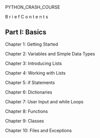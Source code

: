 PYTHON_CRASH_COURSE

B r i e f C o n t e n t s

Part I: Basics
--------------

Chapter 1: Getting Started

Chapter 2: Variables and Simple Data Types

Chapter 3: Introducing Lists

Chapter 4: Working with Lists

Chapter 5: if Statements

Chapter 6: Dictionaries

Chapter 7: User Input and while Loops

Chapter 8: Functions

Chapter 9: Classes

Chapter 10: Files and Exceptions





